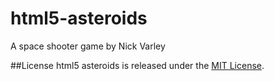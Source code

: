 html5-asteroids
===============
A space shooter game by Nick Varley

##License
html5 asteroids is released under the [MIT License](http://opensource.org/licenses/MIT).

